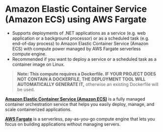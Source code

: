 # Amazon Elastic Container Service (Amazon ECS) using AWS Fargate

* Supports deployments of .NET applications as a service (e.g. web application or a background processor) or as a scheduled task (e.g. end-of-day process) to Amazon Elastic Container Service (Amazon ECS) with compute power managed by AWS Fargate serverless compute engine.
* Recommended if you want to deploy a service or a scheduled task as a container image on Linux.

> **Note: This compute requires a Dockerfile. IF YOUR PROJECT DOES NOT CONTAIN A DOCKERFILE, THE DEPLOYMENT TOOL WILL AUTOMATICALLY GENERATE IT,** otherwise an existing Dockerfile will be used.

[**Amazon Elastic Container Service (Amazon ECS)**](https://aws.amazon.com/ecs/) is a fully managed container orchestration service that helps you easily deploy, manage, and scale containerized applications.

[**AWS Fargate**](https://aws.amazon.com/fargate/) is a serverless, pay-as-you-go compute engine that lets you focus on building applications without managing servers.


